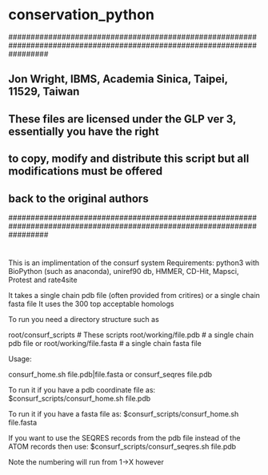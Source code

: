# conservation_python
#########################################################################################################################
## Jon Wright, IBMS, Academia Sinica, Taipei, 11529, Taiwan
## These files are licensed under the GLP ver 3, essentially you have the right
## to copy, modify and distribute this script but all modifications must be offered
## back to the original authors
#########################################################################################################################
#
This is an implimentation of the consurf system
Requirements:
python3 with BioPython (such as anaconda), uniref90 db, HMMER, CD-Hit, Mapsci,
Protest and rate4site

It takes a single chain pdb file (often provided from critires) or a single chain fasta file
It uses the 300 top acceptable homologs

To run you need a directory structure such as

root/consurf_scripts   # These scripts
root/working/file.pdb  # a single chain pdb file
    or
root/working/file.fasta # a single chain fasta file

Usage:

consurf_home.sh file.pdb|file.fasta or consurf_seqres file.pdb

To run it if you have a pdb coordinate file as:
   $consurf_scripts/consurf_home.sh file.pdb

To run it if you have a fasta file as:
   $consurf_scripts/consurf_home.sh file.fasta

If you want to use the SEQRES records from the pdb file instead of the ATOM records then use:
   $consurf_scripts/consurf_seqres.sh file.pdb

Note the numbering will run from 1->X however

